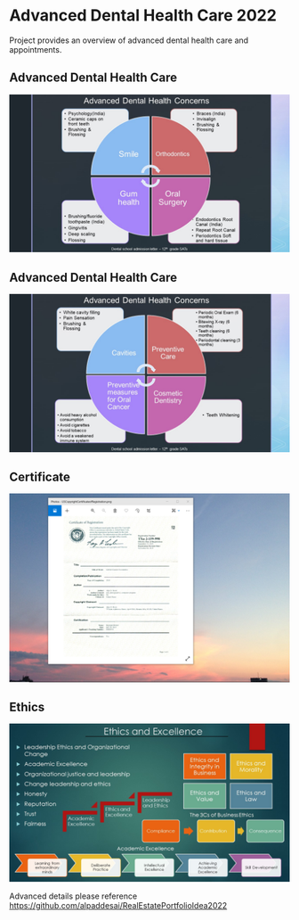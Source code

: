 # Advanced Dental Health Care 2022

Project provides an overview of advanced dental health care and appointments.

## Advanced Dental Health Care
![image](AdvancedDentalConcernsI.jpg)

## Advanced Dental Health Care
![image](AdvancedDentalConcernsII.jpg)

## Certificate
![image](USCopyrightCertificate.png)

## Ethics
![image](Ethics.jpg)

Advanced details please reference https://github.com/alpaddesai/RealEstatePortfolioIdea2022
